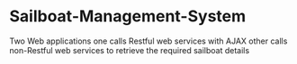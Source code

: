 # Sailboat-Management-System
Two Web applications one calls Restful web services with AJAX other calls non-Restful web services to retrieve the required sailboat details
